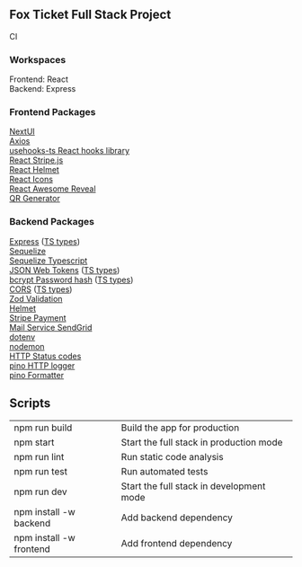 ## Fox Ticket Full Stack Project

CI

### Workspaces

Frontend: React  
Backend: Express

### Frontend Packages

[NextUI](https://nextui.org/docs/guide/getting-started)  
[Axios](https://www.npmjs.com/package/axios)  
[usehooks-ts React hooks library](https://usehooks-ts.com/)  
[React Stripe.js](https://stripe.com/docs/stripe-js/react)  
[React Helmet](https://www.npmjs.com/package/react-helmet-async)  
[React Icons](https://react-icons.github.io/react-icons)  
[React Awesome Reveal](https://react-awesome-reveal.morello.dev/)  
[QR Generator](https://www.npmjs.com/package/react-qr-code)

### Backend Packages

[Express](https://www.npmjs.com/package/express) ([TS types](https://www.npmjs.com/package/@types/express))  
[Sequelize](https://www.npmjs.com/package/sequelize)  
[Sequelize Typescript](https://www.npmjs.com/package/sequelize-typescript)  
[JSON Web Tokens](https://www.npmjs.com/package/jsonwebtoken) ([TS types](https://www.npmjs.com/package/@types/jsonwebtoken))  
[bcrypt Password hash](https://www.npmjs.com/package/bcrypt) ([TS types](https://www.npmjs.com/package/@types/bcrypt))  
[CORS](https://www.npmjs.com/package/cors) ([TS types](https://www.npmjs.com/package/@types/cors))  
[Zod Validation](https://www.npmjs.com/package/zod)  
[Helmet](https://www.npmjs.com/package/helmet)  
[Stripe Payment](https://www.npmjs.com/package/stripe)  
[Mail Service SendGrid](https://www.npmjs.com/package/@sendgrid/mail)  
[dotenv](https://www.npmjs.com/package/dotenv)  
[nodemon](https://www.npmjs.com/package/nodemon)  
[HTTP Status codes](https://www.npmjs.com/package/http-status)  
[pino HTTP logger](https://www.npmjs.com/package/pino-http)  
[pino Formatter](https://www.npmjs.com/package/pino-pretty)

## Scripts

|                               |                                          |
| ----------------------------- | ---------------------------------------- |
| npm run build                 | Build the app for production             |
| npm start                     | Start the full stack in production mode  |
| npm run lint                  | Run static code analysis                 |
| npm run test                  | Run automated tests                      |
| npm run dev                   | Start the full stack in development mode |
| npm install <pkg> -w backend  | Add backend dependency                   |
| npm install <pkg> -w frontend | Add frontend dependency                  |
